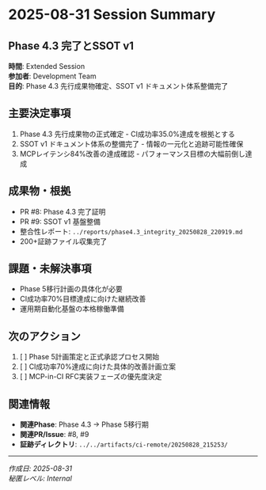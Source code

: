 # 2025-08-31 Session Summary

## Phase 4.3 完了とSSOT v1
**時間**: Extended Session  
**参加者**: Development Team  
**目的**: Phase 4.3 先行成果物確定、SSOT v1 ドキュメント体系整備完了

## 主要決定事項
1. Phase 4.3 先行成果物の正式確定 - CI成功率35.0%達成を根拠とする
2. SSOT v1 ドキュメント体系の整備完了 - 情報の一元化と追跡可能性確保
3. MCPレイテンシ84%改善の達成確認 - パフォーマンス目標の大幅前倒し達成

## 成果物・根拠
- PR #8: Phase 4.3 完了証明
- PR #9: SSOT v1 基盤整備
- 整合性レポート: `../reports/phase4.3_integrity_20250828_220919.md`
- 200+証跡ファイル収集完了

## 課題・未解決事項
- Phase 5移行計画の具体化が必要
- CI成功率70%目標達成に向けた継続改善
- 運用期自動化基盤の本格稼働準備

## 次のアクション
1. [ ] Phase 5計画策定と正式承認プロセス開始
2. [ ] CI成功率70%達成に向けた具体的改善計画立案  
3. [ ] MCP-in-CI RFC実装フェーズの優先度決定

## 関連情報
- **関連Phase**: Phase 4.3 → Phase 5移行期
- **関連PR/Issue**: #8, #9
- **証跡ディレクトリ**: `../../artifacts/ci-remote/20250828_215253/`

---
*作成日: 2025-08-31*  
*秘匿レベル: Internal*